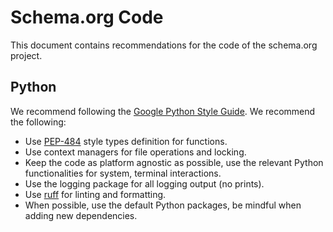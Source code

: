 # Schema.org Code

This document contains recommendations for the code of the schema.org project. 

## Python

We recommend following the [Google Python Style Guide](https://google.github.io/styleguide/pyguide.html). We recommend the following:

* Use [PEP-484](https://peps.python.org/pep-0484/) style types definition for functions.
* Use context managers for file operations and locking.
* Keep the code as platform agnostic as possible, use the relevant Python functionalities for system, terminal interactions.
* Use the logging package for all logging output (no prints).
* Use [ruff](https://github.com/astral-sh/ruff) for linting and formatting. 
* When possible, use the default Python packages, be mindful when adding new dependencies. 
